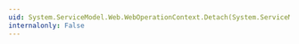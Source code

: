 ```yaml
---
uid: System.ServiceModel.Web.WebOperationContext.Detach(System.ServiceModel.OperationContext)
internalonly: False
---
```

